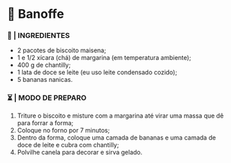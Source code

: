 # :banana: Banoffe

### 🛒 | INGREDIENTES

- 2 pacotes de biscoito maisena;
- 1 e 1/2 xícara (chá) de margarina (em temperatura ambiente);
- 400 g de chantilly;
- 1 lata de doce se leite (eu uso leite condensado cozido);
- 5 bananas nanicas.

### ⏳ | MODO DE PREPARO

1. Triture o biscoito e misture com a margarina até virar uma massa que dê para forrar a forma;
2. Coloque no forno por 7 minutos;
3. Dentro da forma, coloque uma camada de bananas e uma camada de doce de leite e cubra com chantilly;
4. Polvilhe canela para decorar e sirva gelado.

